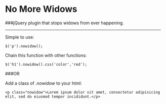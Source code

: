 No More Widows
==============

###jQuery plugin that stops widows from ever happening.

***

Simple to use:

    $('p').nowidow();

Chain this function with other functions:

    $('h1').nowidow().css('color','red');

###OR

Add a class of _.nowidow_ to your html:

    <p class="nowidow">Lorem ipsum dolor sit amet, consectetur adipisicing elit, sed do eiusmod tempor incididunt.</p>